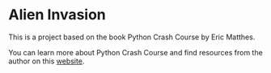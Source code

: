# Alien Invasion
This is a project based on the book Python Crash Course by Eric Matthes.

You can learn more about Python Crash Course and find resources from the author on this [website](https://ehmatthes.github.io/pcc_2e/regular_index/).

